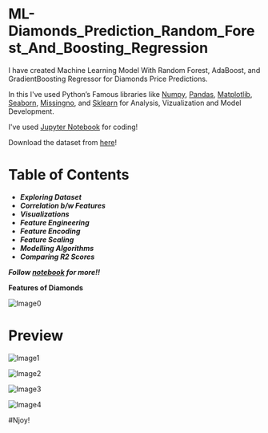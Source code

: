 # ML-Diamonds_Prediction_Random_Forest_And_Boosting_Regression

I have created Machine Learning Model With Random Forest, AdaBoost, and GradientBoosting Regressor for Diamonds Price Predictions.

In this I've used Python’s Famous libraries like [Numpy](), [Pandas](), [Matplotlib](), [Seaborn](), [Missingno](), and [Sklearn]() for Analysis, Vizualization and Model Development.

I've used [Jupyter Notebook]() for coding!

Download the dataset from [here]()!

# Table of Contents

* ***Exploring Dataset***
* ***Correlation b/w Features***
* ***Visualizations***
* ***Feature Engineering***
* ***Feature Encoding***
* ***Feature Scaling***
* ***Modelling Algorithms***
* ***Comparing R2 Scores***

***Follow [notebook]() for more!!***

**Features of Diamonds**

![Image0]()

# Preview

![Image1]()

![Image2]()

![Image3]()

![Image4]()

#Njoy!
